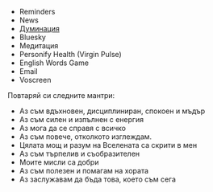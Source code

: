 * Reminders
* News
* [Думинация](https://nauchi.bg/duminaciq)
* Bluesky
* Медитация
* Personify Health (Virgin Pulse)
* English Words Game
* Email
* Voscreen

Повтаряй си следните мантри: 

* Аз съм вдъхновен, дисциплиниран, спокоен и мъдър 
* Аз съм силен и изпълнен с енергия 
* Аз мога да се справя с всичко 
* Аз съм повече, отколкото изглеждам. 
* Цялата мощ и разум на Вселената са скрити в мен 
* Аз съм търпелив и съобразителен  
* Моите мисли са добри 
* Аз съм полезен и помагам на хората 
* Аз заслужавам да бъда това, което съм сега 
